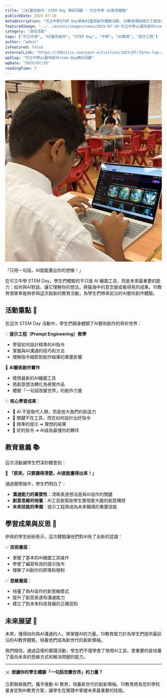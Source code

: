 ```yaml
---
title: "🎨AI藝術創作｜STEM Day 精彩回顧 - 可立中學 AI教育體驗"
publishDate: 2025-07-19
metadescription: "可立中學STEM Day舉辦AI藝術創作體驗活動，10教育傳授提示工程技巧，學生學習與AI對話創作藝術作品，培養未來AI協作能力與創意思維。"
featuredImage: "../../assets/images/news/2025-07-19-可立中學ai藝術創作stem-day精彩回顧/featured.jpg"
category: "過往活動"
tags: ["可立中學", "AI藝術創作", "STEM Day", "中學", "AI教育", "提示工程"]
author: "admin"
isFeatured: false
externalLink: "https://10botics.com/past-activities/2025/07/19/ho-lap-college-ai-art-stem-day/"
wpSlug: "可立中學ai藝術創作stem-day精彩回顧"
wpDate: "2025/07/19"
readingTime: 3
---
```


![](../../assets/images/news/2025-07-19-可立中學ai藝術創作stem-day精彩回顧/featured.jpg)

「只用一句話，AI就能畫出你的想像！」

在可立中學 STEM Day，學生們體驗的不只是 AI 繪圖工具，而是未來最重要的能力：如何與AI對話，讓它理解你的想法，將腦海中的意念變成看得見的成果。10教育很榮幸能夠參與這次創新的教育活動，為學生們帶來前沿的AI藝術創作體驗。

## 活動重點 🌟

在這次 STEM Day 活動中，學生們親身體驗了AI藝術創作的奇妙世界：

💡 **提示工程（Prompt Engineering）教學**
- 學習如何設計精準的AI指令
- 掌握與AI溝通的技巧和方法
- 理解指令細節對創作結果的重要影響

🎨 **AI藝術創作實作**
- 使用最新的AI繪圖工具
- 將創意想法轉化為視覺作品
- 體驗「一句話改變世界」的創作力量

✨ **核心學習成果**：
- 🌟 AI 不是取代人類，而是放大我們的創造力
- 🌟 關鍵不在工具，而在如何設計出好指令
- 🌟 精準的提示 ➔ 理想的結果
- 🌟 好的指令 ➔ AI成為最懂你的夥伴

## 教育意義 📚

這次活動讓學生們深刻體會到：

🎯 **「原來，只要講得清楚，AI就能畫得出來！」**

通過實際操作，學生們明白了：
- **溝通能力的重要性**：清晰表達想法是與AI協作的關鍵
- **創意思維的培養**：AI工具能幫助學生實現更大膽的創意構想
- **未來技能的準備**：提示工程將成為未來職場的重要技能

## 學習成果與反思 💭

參與的學生紛紛表示，這次體驗讓他們對AI有了全新的認識：

✅ **技術層面**：
- 掌握了基本的AI繪圖工具操作
- 學會了編寫有效的提示指令
- 理解了AI創作的原理和限制

✅ **思維層面**：
- 培養了與AI協作的新思維模式
- 提升了創意表達和溝通能力
- 建立了對未來科技發展的正確認知

## 未來展望 🚀

未來，懂得如何與AI溝通的人，將掌握AI的力量。10教育致力於為學生們提供最前沿的AI教育體驗，培養他們成為新世代的創新領袖。

我們相信，通過這樣的實踐活動，學生們不僅學會了使用AI工具，更重要的是培養了面向未來的思維方式和解決問題的能力。

---

✉️ **想讓你的學生體驗「一句話改變世界」的力量？**

立即聯絡我們，攜手推動 AI 教育，培養新世代的創新領袖。10教育將為您的學校量身定制AI教育方案，讓學生在實踐中掌握未來最重要的技能。
